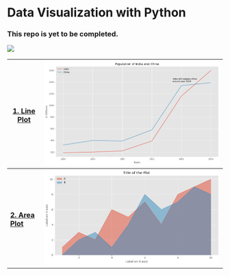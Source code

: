 # Data Visualization with Python

### This repo is yet to be completed.

![](http://ForTheBadge.com/images/badges/made-with-python.svg)

| <h3><a href="https://github.com/Tarun-Kamboj/Data_Visualization_with_Python/tree/master/Line%20Plot">1. Line Plot</a></h3> | <img src="Line%20Plot/img.png"> |
|---|---|
| <h3><a href="https://github.com/Tarun-Kamboj/Data_Visualization_with_Python/tree/master/Area%20Plot">2. Area Plot</a></h3> | <img src="Area%20Plot/img.png"> |